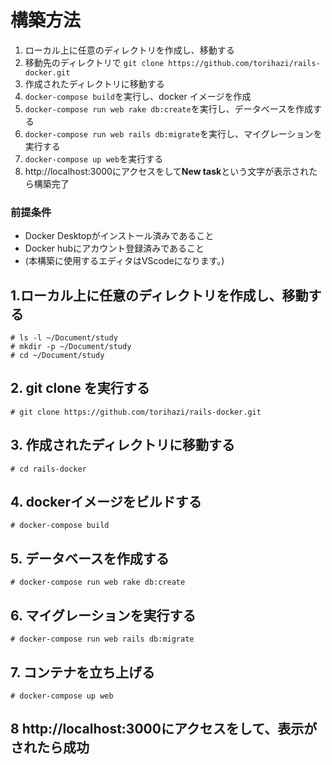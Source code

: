 # 構築方法
1. ローカル上に任意のディレクトリを作成し、移動する　
1. 移動先のディレクトリで `git clone https://github.com/torihazi/rails-docker.git`
1. 作成されたディレクトリに移動する
1. `docker-compose build`を実行し、docker イメージを作成
1. `docker-compose run web rake db:create`を実行し、データベースを作成する
1. `docker-compose run web rails db:migrate`を実行し、マイグレーションを実行する
1. `docker-compose up web`を実行する
1. http://localhost:3000にアクセスをして**New task**という文字が表示されたら構築完了

### 前提条件
- Docker Desktopがインストール済みであること
- Docker hubにアカウント登録済みであること
- (本構築に使用するエディタはVScodeになります。)

## 1.ローカル上に任意のディレクトリを作成し、移動する

```
# ls -l ~/Document/study
# mkdir -p ~/Document/study
# cd ~/Document/study
```

## 2.  git clone を実行する
```
# git clone https://github.com/torihazi/rails-docker.git
```

## 3. 作成されたディレクトリに移動する
```
# cd rails-docker
```

## 4. dockerイメージをビルドする
```
# docker-compose build
```

## 5. データベースを作成する
```
# docker-compose run web rake db:create
```

## 6. マイグレーションを実行する
```
# docker-compose run web rails db:migrate
```

## 7. コンテナを立ち上げる 
```
# docker-compose up web
```

## 8 http://localhost:3000にアクセスをして、表示がされたら成功